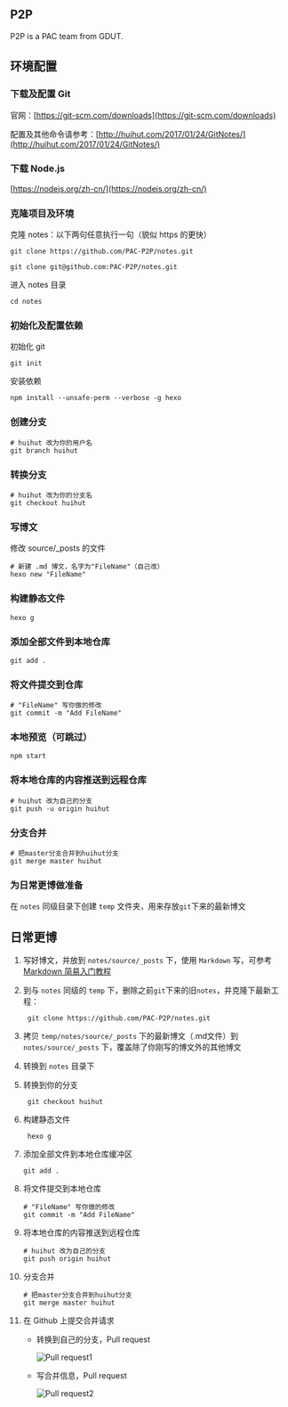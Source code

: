 ## P2P

P2P is a PAC team from GDUT.

## 环境配置

### 下载及配置 Git

官网：[https://git-scm.com/downloads](https://git-scm.com/downloads)

配置及其他命令请参考：[http://huihut.com/2017/01/24/GitNotes/](http://huihut.com/2017/01/24/GitNotes/)

### 下载 Node.js

[https://nodejs.org/zh-cn/](https://nodejs.org/zh-cn/)

### 克隆项目及环境

克隆 notes：以下两句任意执行一句（貌似 https 的更快）

	git clone https://github.com/PAC-P2P/notes.git

	git clone git@github.com:PAC-P2P/notes.git

进入 notes 目录

	cd notes


### 初始化及配置依赖

初始化 git


	git init

安装依赖
 
	npm install --unsafe-perm --verbose -g hexo	

### 创建分支

	# huihut 改为你的用户名
	git branch huihut
	
### 转换分支

	# huihut 改为你的分支名
	git checkout huihut

### 写博文


修改 source/_posts 的文件

	# 新建 .md 博文，名字为"FileName"（自己改）
	hexo new "FileName"	

### 构建静态文件

	hexo g
	
### 添加全部文件到本地仓库

	git add .

### 将文件提交到仓库
	
	# "FileName" 写你做的修改
	git commit -m "Add FileName"

### 本地预览（可跳过）

	npm start

### 将本地仓库的内容推送到远程仓库

	# huihut 改为自己的分支
	git push -u origin huihut
	
### 分支合并

	# 把master分支合并到huihut分支
	git merge master huihut
	
### 为日常更博做准备

在 `notes` 同级目录下创建 `temp` 文件夹，用来存放`git`下来的最新博文


## 日常更博

1. 写好博文，并放到 `notes/source/_posts` 下，使用 `Markdown` 写，可参考 [Markdown 简易入门教程](http://huihut.com/2017/01/25/)
		
3. 到与 `notes` 同级的 `temp` 下，删除之前`git`下来的旧`notes`，并克隆下最新工程：

		git clone https://github.com/PAC-P2P/notes.git

4. 拷贝 `temp/notes/source/_posts` 下的最新博文（.md文件）到 `notes/source/_posts` 下，覆盖除了你刚写的博文外的其他博文

6. 转换到 `notes` 目录下
		
8. 转换到你的分支

		git checkout huihut

9. 构建静态文件

		hexo g
	
10. 添加全部文件到本地仓库缓冲区

		git add .

11. 将文件提交到本地仓库
	
		# "FileName" 写你做的修改
		git commit -m "Add FileName"
		
12. 将本地仓库的内容推送到远程仓库

		# huihut 改为自己的分支
		git push origin huihut
	
13. 分支合并

		# 把master分支合并到huihut分支
		git merge master huihut
	
14. 在 Github 上提交合并请求

	* 转换到自己的分支，Pull request
	
		![Pull request1](http://ojlsgreog.bkt.clouddn.com/P2PPullRequest.jpg)

	* 写合并信息，Pull request

		![Pull request2](http://ojlsgreog.bkt.clouddn.com/P2PPullRequest2.jpg)